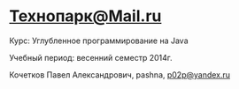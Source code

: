 Технопарк@Mail.ru
============
Курс: Углубленное программирование на Java

Учебный период: весенний семестр 2014г.

Кочетков Павел Александрович, pashna, p02p@yandex.ru

